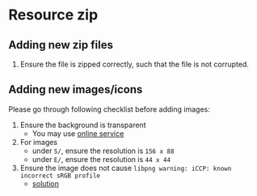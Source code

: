 # Resource zip

## Adding new zip files

1. Ensure the file is zipped correctly, such that the file is not corrupted.


## Adding new images/icons

Please go through following checklist before adding images:

1. Ensure the background is transparent
	- You may use [online service](https://www.remove.bg/)
2. For images
	- under `S/`, ensure the resolution is `156 x 88`
	- under `E/`, ensure the resolution is `44 x 44`
3. Ensure the image does not cause `libpng warning: iCCP: known incorrect sRGB profile`
	- [solution](https://stackoverflow.com/questions/22745076/libpng-warning-iccp-known-incorrect-srgb-profile)